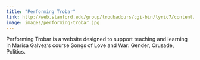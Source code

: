 ```yaml
---
title: "Performing Trobar"
link: http://web.stanford.edu/group/troubadours/cgi-bin/lyric7/content/about-performing-trobar-project
image: images/performing-trobar.jpg
---
```

Performing Trobar is a website designed to support teaching and learning in Marisa Galvez‘s course Songs of Love and War: Gender, Crusade, Politics.
